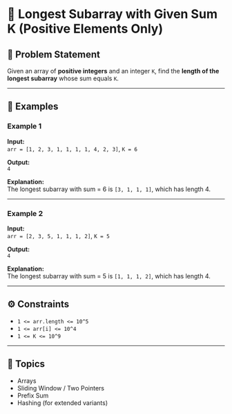 # 🧮 Longest Subarray with Given Sum K (Positive Elements Only)

## 📘 Problem Statement
Given an array of **positive integers** and an integer `K`, find the **length of the longest subarray** whose sum equals `K`.

---

## 🧠 Examples

### Example 1
**Input:**  
`arr = [1, 2, 3, 1, 1, 1, 1, 4, 2, 3]`, `K = 6`  

**Output:**  
`4`  

**Explanation:**  
The longest subarray with sum = 6 is `[3, 1, 1, 1]`, which has length 4.

---

### Example 2
**Input:**  
`arr = [2, 3, 5, 1, 1, 1, 2]`, `K = 5`  

**Output:**  
`4`  

**Explanation:**  
The longest subarray with sum = 5 is `[1, 1, 1, 2]`, which has length 4.

---

## ⚙️ Constraints
- `1 <= arr.length <= 10^5`  
- `1 <= arr[i] <= 10^4`  
- `1 <= K <= 10^9`

---

## 🧵 Topics
- Arrays  
- Sliding Window / Two Pointers  
- Prefix Sum  
- Hashing (for extended variants)
